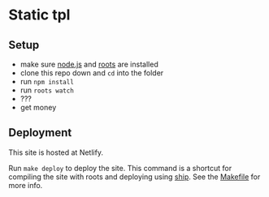 # Static tpl



Setup
-----

- make sure [node.js](http://nodejs.org) and [roots](http://roots.cx) are installed
- clone this repo down and `cd` into the folder
- run `npm install`
- run `roots watch`
- ???
- get money


Deployment
----------

This site is hosted at Netlify.

Run `make deploy` to deploy the site. This command is a shortcut for compiling the site with roots and deploying using [ship](https://github.com/carrot/ship). See the [Makefile](Makefile) for more info.

